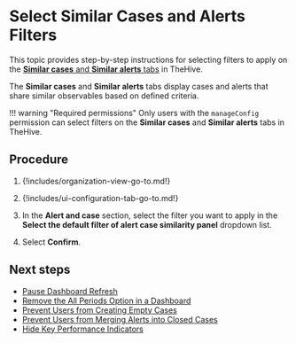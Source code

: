 # Select Similar Cases and Alerts Filters

This topic provides step-by-step instructions for selecting filters to apply on the [**Similar cases** and **Similar alerts** tabs](../../../analyst-corner/cases/observables/about-observables.md#similar-alerts-and-cases) in TheHive.

The **Similar cases** and **Similar alerts** tabs display cases and alerts that share similar observables based on defined criteria.

!!! warning "Required permissions"
    Only users with the `manageConfig` permission can select filters on the **Similar cases** and **Similar alerts** tabs in TheHive.

<h2>Procedure</h2>

1. {!includes/organization-view-go-to.md!}

2. {!includes/ui-configuration-tab-go-to.md!}

3. In the **Alert and case** section, select the filter you want to apply in the **Select the default filter of alert case similarity panel** dropdown list.

4. Select **Confirm**.

<h2>Next steps</h2>

* [Pause Dashboard Refresh](pause-dashboard-refresh.md)
* [Remove the All Periods Option in a Dashboard](remove-all-periods-option.md)
* [Prevent Users from Creating Empty Cases](prevent-creating-empty-cases.md)
* [Prevent Users from Merging Alerts into Closed Cases](prevent-merging-alerts-into-closed-cases.md)
* [Hide Key Performance Indicators](hide-key-performance-indicators.md)